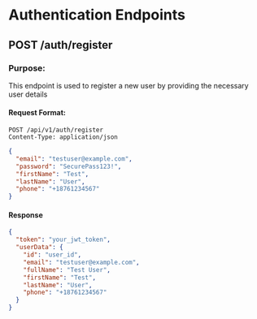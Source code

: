 # Authentication Endpoints

## POST /auth/register

### Purpose:

This endpoint is used to register a new user by providing the necessary user details

#### Request Format:

```http
POST /api/v1/auth/register
Content-Type: application/json
```

```json
{
  "email": "testuser@example.com",
  "password": "SecurePass123!",
  "firstName": "Test",
  "lastName": "User",
  "phone": "+18761234567"
}
```

#### Response

```json
{
  "token": "your_jwt_token",
  "userData": {
    "id": "user_id",
    "email": "testuser@example.com",
    "fullName": "Test User",
    "firstName": "Test",
    "lastName": "User",
    "phone": "+18761234567"
  }
}
```
